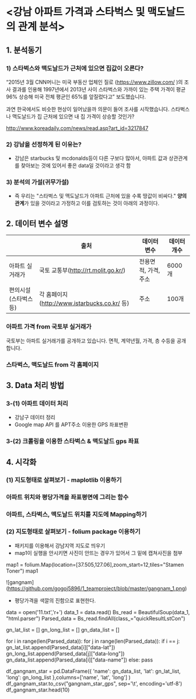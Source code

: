 
# <강남 아파트 가격과 스타벅스 및 맥도날드의 관계 분석> 

## 1. 분석동기 
### 1) 스타벅스와 맥도날드가 근처에 있으면 집값이 오른다? 

“2015년 3월 CNN머니는  미국 부동산 업체인 질로 (https://www.zillow.com/ )의 조사 결과를 인용해 1997년에서 2013년 사이 스타벅스와 가까이 있는 주택 가격이 평균 96% 상승해 미국 전체 평균인 65%를 앞질렀다고” 보도했습니다. 

 과연 한국에서도 비슷한 현상이 일어났을까 의문이 들어 조사를 시작했습니다.  스타벅스나 맥도날드가 집 근처에 있으면 내 집 가격이 상승할 것인가? 
 
http://www.koreadaily.com/news/read.asp?art_id=3217847


### 2) 강남을 선정하게 된 이유는?
- 강남은 starbucks 및 mcdonalds등이 다른 구보다 많아서,  아파트 값과 상관관계를 찾아보는 것에 있어서 좋은 data일 것이라고 생각 함 

### 3) 분석의 가설(귀무가설)
 -  즉 우리는 "스타벅스 및 맥도날드가 아파트 근처에 있을 수록 땅값이 비싸다."   **양의 관계**가 있을 것이라고 가정하고 이를 검토하는 것이 아래의 과정이다.

##  2. 데이터 변수 설명 

|  | 출처 |  데이터 변수  | 데이터 개수 |
|-----------------------|----------------------------------------------|----------------------|-------------|
| 아파트 실거래가 | 국토 교통부(http://rt.molit.go.kr/) | 전용면적, 가격, 주소 | 6000개 |
| 편의시설(스타벅스 등) | 각 홈페이지(http://www.istarbucks.co.kr/ 등) | 주소 | 100개 |

### 아파트 가격 from 국토부 실거래가 

국토부는 아파트 실거래가를 공개하고 있습니다. 면적, 계약년월, 가격, 층 수등을 공개 합니다.  

### 스타벅스, 맥도날드 from 각 홈페이지




## 3. Data 처리 방법 

### 3-(1) 아파트 데이터 처리 
* 강남구 데이터 정리
* Google map API 를 APT주소 이용한 GPS 좌표변환

### 3-(2) 크롤링을 이용한 스타벅스 & 맥도날드 gps 좌표



## 4. 시각화 

### (1) 지도형태로 살펴보기 - maplotlib 이용하기

### 아파트 위치와 평당가격을 좌표평면에 그리는 함수
###  아파트, 스타벅스, 맥도날드 위치를 지도에 Mapping하기


### (2) 지도형태로 살펴보기 - folium package 이용하기


- 패키지를 이용해서 강남지역 지도로 띄우기
- map1이 실행을 안시키면 사진이 안뜨는 경우가 있어서 그 밑에 캡쳐사진을 첨부

map1 = folium.Map(location=[37.505,127.06],zoom_start=12,tiles="Stamen Toner")
map1

![gangnam]
(https://github.com/gogoj5896/1_teamproject/blob/master/gangnam_1.png)<br />

- 평당가격을 색깔의 진함으로 표현한다.

data = open('11.txt','r+')
data_1 = data.read()
Bs_read = BeautifulSoup(data_1, "html.parser")
Parsed_data = Bs_read.findAll(class_="quickResultLstCon")

gn_lat_list = []
gn_long_list = []
gn_data_list = []

for i in range(len(Parsed_data)):
    for j in range(len(Parsed_data)):
        if i == j:
            gn_lat_list.append(Parsed_data[i]["data-lat"])
            gn_long_list.append(Parsed_data[j]["data-long"])
            gn_data_list.append(Parsed_data[i]["data-name"])
        else:
            pass

df_gangnam_star = pd.DataFrame({
        'name': gn_data_list,
        'lat': gn_lat_list,
        'long': gn_long_list
    },columns=['name', 'lat', 'long']
)
df_gangnam_star.to_csv("gangnam_star_gps", sep='\t', encoding='utf-8')
df_gangnam_star.head(10)

